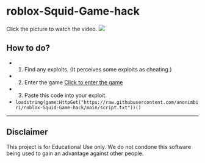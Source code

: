 # roblox-Squid-Game-hack

Click the picture to watch the video.
[![](https://i.ytimg.com/vi/FFY6bJBnBuE/maxresdefault.jpg)](https://www.youtube.com/watch?v=FFY6bJBnBuE)



## How to do?
- 1. Find any exploits. (It perceives some exploits as cheating.)
- 2. Enter the game [Click to enter the game](https://www.roblox.com/games/7549229959/Squid-Game)
- 3. Paste this code into your exploit. 
- `loadstring(game:HttpGet("https://raw.githubusercontent.com/anonimbiri/roblox-Squid-Game-hack/main/script.txt"))()`


-----------------------
## Disclaimer 
This project is for Educational Use only. We do not condone this software being used to gain an advantage against other people.
